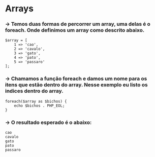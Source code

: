 # Arrays

### -> Temos duas formas de percorrer um array, uma delas é o foreach. Onde definimos um array como descrito abaixo.
    $array = [
		1 => 'cao',
		2 => 'cavalo',
		3 => 'gato',
		4 => 'pato',
		5 => 'passaro'
	];
    
### ->  Chamamos a função foreach e damos um nome para os itens que estão dentro do array. Nesse exemplo eu listo os indices dentro do array.
    foreach($array as $bichos) {
        echo $bichos . PHP_EOL;
    }

### -> O resultado esperado é o abaixo:
    cao
    cavalo
    gato
    pato
    passaro